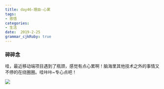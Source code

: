 ```yaml
---
title: day46-理由-心累
tags: 
- 感悟
categories: 
- 生活
date:  2019-2-25
grammar_cjkRuby: true
---
```

### 碎碎念

哇，最近移动端项目遇到了瓶颈，感觉有点心累啊！脑海里其他技术之外的事情又不停的在绕圈圈。哇咔咔~专心点吧！

![](https://ws1.sinaimg.cn/large/b15ca614gy1g0j129rb39j211i0p0jvy.jpg)

<!--more-->
